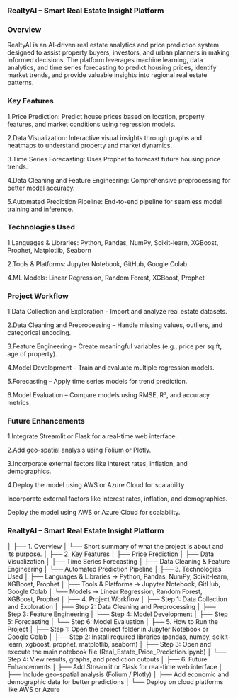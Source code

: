 ### RealtyAI – Smart Real Estate Insight Platform

### Overview

RealtyAI is an AI-driven real estate analytics and price prediction system designed to assist property buyers, investors, and urban planners in making informed decisions. 
The platform leverages machine learning, data analytics, and time series forecasting to predict housing prices, identify market trends, and provide valuable insights into regional real estate patterns.

### Key Features

1.Price Prediction: Predict house prices based on location, property features, and market conditions using regression models.

2.Data Visualization: Interactive visual insights through graphs and heatmaps to understand property and market dynamics.

3.Time Series Forecasting: Uses Prophet to forecast future housing price trends.

4.Data Cleaning and Feature Engineering: Comprehensive preprocessing for better model accuracy.

5.Automated Prediction Pipeline: End-to-end pipeline for seamless model training and inference.


### Technologies Used

1.Languages & Libraries: Python, Pandas, NumPy, Scikit-learn, XGBoost, Prophet, Matplotlib, Seaborn

2.Tools & Platforms: Jupyter Notebook, GitHub, Google Colab

4.ML Models: Linear Regression, Random Forest, XGBoost, Prophet


### Project Workflow

1.Data Collection and Exploration – Import and analyze real estate datasets.

2.Data Cleaning and Preprocessing – Handle missing values, outliers, and categorical encoding.

3.Feature Engineering – Create meaningful variables (e.g., price per sq.ft, age of property).

4.Model Development – Train and evaluate multiple regression models.

5.Forecasting – Apply time series models for trend prediction.

6.Model Evaluation – Compare models using RMSE, R², and accuracy metrics.


### Future Enhancements

1.Integrate Streamlit or Flask for a real-time web interface.

2.Add geo-spatial analysis using Folium or Plotly.

3.Incorporate external factors like interest rates, inflation, and demographics.

4.Deploy the model using AWS or Azure Cloud for scalability

Incorporate external factors like interest rates, inflation, and demographics.

Deploy the model using AWS or Azure Cloud for scalability.

### RealtyAI – Smart Real Estate Insight Platform 
│
├── 1. Overview
│     └── Short summary of what the project is about and its purpose.
│
├── 2. Key Features
│     ├── Price Prediction
│     ├── Data Visualization
│     ├── Time Series Forecasting
│     ├── Data Cleaning & Feature Engineering
│     └── Automated Prediction Pipeline
│
├── 3. Technologies Used
│     ├── Languages & Libraries → Python, Pandas, NumPy, Scikit-learn, XGBoost, Prophet
│     ├── Tools & Platforms → Jupyter Notebook, GitHub, Google Colab
│     └── Models → Linear Regression, Random Forest, XGBoost, Prophet
│
├── 4. Project Workflow
│     ├── Step 1: Data Collection and Exploration
│     ├── Step 2: Data Cleaning and Preprocessing
│     ├── Step 3: Feature Engineering
│     ├── Step 4: Model Development
│     ├── Step 5: Forecasting
│     └── Step 6: Model Evaluation
│
├── 5. How to Run the Project
│     ├── Step 1: Open the project folder in Jupyter Notebook or Google Colab
│     ├── Step 2: Install required libraries (pandas, numpy, scikit-learn, xgboost, prophet, matplotlib, seaborn)
│     ├── Step 3: Open and execute the main notebook file (Real_Estate_Price_Prediction.ipynb)
│     └── Step 4: View results, graphs, and prediction outputs
│
├── 6. Future Enhancements
│     ├── Add Streamlit or Flask for real-time web interface
│     ├── Include geo-spatial analysis (Folium / Plotly)
│     ├── Add economic and demographic data for better predictions
│     └── Deploy on cloud platforms like AWS or Azure
